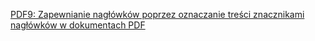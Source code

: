 [PDF9: Zapewnianie nagłówków poprzez oznaczanie treści znacznikami nagłówków w dokumentach PDF](https://www.w3.org/WAI/WCAG22/Techniques/pdf/PDF9)